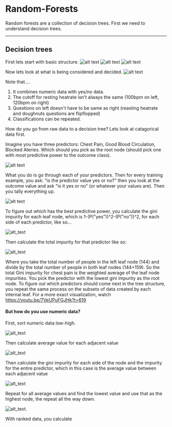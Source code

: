 # Random-Forests

Random forests are a collection of decision trees. First we need to understand decision trees.

-----------------------------------------------------------------------

## Decision trees
First lets start with basic structure.
![alt text](1https://imgur.com/vwQofl5.png)
![alt text](https://imgur.com/2qkgqxs.png)
![alt text](https://imgur.com/YfnAJv2.png)

Now lets look at what is being considered and decided.
![alt text](https://imgur.com/x9EWMAQ.png)

Note that.... 
1) It combines numeric data with yes/no data.
2) The cutoff for resting heatrate isn't always the same (100bpm on left, 120bpm on right)
3) Questions on left doesn't have to be same as right (reasting heatrate and doughnuts questions are flipflopped)
4) Classifications can be repeated.

How do you go from raw data to a decision tree? Lets look at catagorical data first.

Imagine you have three predictors: Chest Pain, Good Blood Circulation, Blocked Ateries. Which should you pick as the root node (should pick one with most predictive power to the outcome class).

![alt text](https://imgur.com/3puCMGa.png)

What you do is go through each of your predictors. Then for every training example, you ask: "is the predictor value yes or no?" then you look at the outcome value and ask "is it yes or no" (or whatever your values are). Then you tally everything up.

![alt text](https://imgur.com/F7hBu3M.png)

To figure out which has the best predictive power, you calculate the gini impurity for each leaf node, which is 1-(P("yes"))^2-(P("no"))^2, for each side of each predictor, like so...

![alt_text](https://imgur.com/eyVGHQz.png)

Then calculate the total impurity for that predictor like so:

![alt_text](https://imgur.com/CQ0Y28G.png)

Where you take the total number of people in the left leaf node (144) and divide by the total number of people in both leaf nodes (144+159). So the total Gini impurity for chest pain is the weighted average of the leaf node impurities. You pick the predictor with the lowest gini impurity as the root node. To figure out which predictors should come next in the tree structure, you repeat the same process on the subsets of data created by each internal leaf. For a more exact visualization, watch https://youtu.be/7VeUPuFGJHk?t=619

#### But how do you use numeric data? 
First, sort numeric data low-high. 

![alt_text](https://imgur.com/gQFOqTC.png)

Then calculate average value for each adjacent value

![alt_text](https://imgur.com/LVWiyue.png)

Then calculate the gini impurity for each side of the node and the impurity for the entire predictor, which in this case is the average value between each adjacent value

![alt_text](https://imgur.com/UAADexv.png)

Repeat for all average values and find the lowest value and use that as the highest node, the repeat all the way down.

![alt_text](https://imgur.com/1ADTTWE.png).


With ranked data, you calculate 


